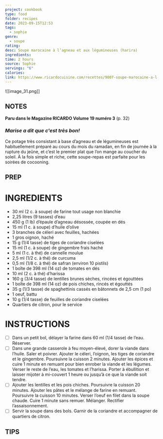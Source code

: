 ```yaml
---
project: cookbook
type: food
folder: recipes
date: 2023-09-15T12:53
tags:
  - sophie
genre:
  - soupe
rating: 
desc: Soupe marocaine à l’agneau et aux légumineuses (harira)
ingredients: 
time: 2 hours
source: Sophie
servings: "6"
calories: 
link: https://www.ricardocuisine.com/recettes/9007-soupe-marocaine-a-l-agneau-et-aux-legumineuses-harira
---
```


![[image_31.png]]

## NOTES

**Paru dans le Magazine RICARDO Volume 19 numéro 3** (p. 32)

###  _Marise a dit que c'est très bon!_


Ce potage très consistant à base d’agneau et de légumineuses est habituellement préparé au cours du mois du ramadan, en fin de journée à la rupture du jeûne, et c’est le premier plat que l’on mange au coucher du soleil. À la fois simple et riche, cette soupe-repas est parfaite pour les soirées de cocooning.

## PREP


# INGREDIENTS

- 30 ml (2 c. à soupe) de farine tout usage non blanchie
- 2,25 litres (9 tasses) d’eau
- 450 g (1 lb) d’épaule d’agneau désossée, coupée en dés
- 15 ml (1 c. à soupe) d’huile d’olive
- 3 branches de céleri avec feuilles, hachées
- 1 gros oignon, haché
- 15 g (1/4 tasse) de tiges de coriandre ciselées
- 15 ml (1 c. à soupe) de gingembre frais haché
- 5 ml (1 c. à thé) de cannelle moulue
- 2,5 ml (1/2 c. à thé) de curcuma
- 0,5 ml (1/8 c. à thé) de safran (environ 10 pistils)
- 1 boîte de 398 ml (14 oz) de tomates en dés
- 10 ml (2 c. à thé) d’harissa
- 160 g (3/4 tasse) de lentilles brunes sèches, rincées et égouttées
- 1 boîte de 398 ml (14 oz) de pois chiches, rincés et égouttés
- 35 g (1/3 tasse) de spaghettinis cassés en bâtonnets de 2,5 cm (1 po)
- 1 oeuf, battu
- 10 g (1/4 tasse) de feuilles de coriandre ciselées
- Quartiers de citron, pour le service

# INSTRUCTIONS


 - [ ] Dans un petit bol, délayer la farine dans 60 ml (1/4 tasse) de l’eau. Réserver.
 - [ ] Dans une grande casserole à feu moyen-élevé, dorer la viande dans l’huile. Saler et poivrer. Ajouter le céleri, l’oignon, les tiges de coriandre et le gingembre. Poursuivre la cuisson 2 minutes. Ajouter les épices et cuire 1 minute en remuant pour bien enrober la viande et les légumes. Verser le reste de l’eau, les tomates et l’harissa. Porter à ébullition et laisser mijoter à mi-couvert 1 heure ou jusqu’à ce que la viande soit tendre.
 - [ ] Ajouter les lentilles et les pois chiches. Poursuivre la cuisson 20 minutes. Ajouter les pâtes et le mélange de farine en remuant. Poursuivre la cuisson 10 minutes. Verser l’oeuf en filet dans la soupe chaude. Cuire 1 minute sans remuer. Mélanger. Rectifier l’assaisonnement.
 - [ ] Servir la soupe dans des bols. Garnir de la coriandre et accompagner de quartiers de citron.

## TIPS



